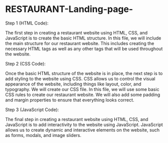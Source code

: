 # RESTAURANT-Landing-page-
Step 1 (HTML Code):

The first step in creating a restaurant website using HTML, CSS, and JavaScript is to create the basic HTML structure. In this file, we will include the main structure for our restaurant website. This includes creating the necessary HTML tags as well as any other tags that will be used throughout the website. 

Step 2 (CSS Code):


Once the basic HTML structure of the website is in place, the next step is to add styling to the website using CSS. CSS allows us to control the visual appearance of the website, including things like layout, color, and typography.
We will create our CSS file. In this file, we will use some basic CSS rules to create our restaurant website. We will also add some padding and margin properties to ensure that everything looks correct.

Step 3 (JavaScript Code):


The final step in creating a restaurant website using HTML, CSS, and JavaScript is to add interactivity to the website using JavaScript. JavaScript allows us to create dynamic and interactive elements on the website, such as forms, modals, and image sliders.
